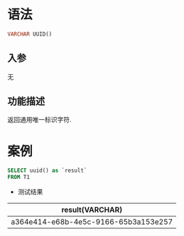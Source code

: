 # 语法

```sql
VARCHAR UUID()
```

## 入参

无

## 功能描述

返回通用唯一标识字符.

# 案例

```sql
SELECT uuid() as `result`
FROM T1
```

- 测试结果

| result(VARCHAR) | 
| --- | 
| a364e414-e68b-4e5c-9166-65b3a153e257 |

